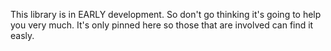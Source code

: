 This library is in EARLY development. So don't go thinking it's going to help you very much. It's only pinned here so those that are involved can find it easly.
